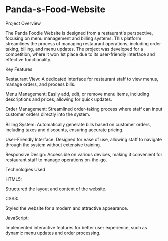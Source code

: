# Panda-s-Food-Website
Project Overview

The  Panda Foodie Website is designed from a restaurant's perspective, focusing on menu management and billing systems. This platform streamlines the process of managing restaurant operations, including order taking, billing, and menu updates. The project was developed for a competition, where it won 1st place due to its user-friendly interface and effective functionality.

Key Features

Restaurant View: A dedicated interface for restaurant staff to view menus, manage orders, and process bills.

Menu Management: Easily add, edit, or remove menu items, including descriptions and prices, allowing for quick updates.

Order Management: Streamlined order-taking process where staff can input customer orders directly into the system.

Billing System: Automatically generate bills based on customer orders, including taxes and discounts, ensuring accurate pricing.

User-Friendly Interface: Designed for ease of use, allowing staff to navigate through the system without extensive training.

Responsive Design: Accessible on various devices, making it convenient for restaurant staff to manage operations on-the-go.

Technologies Used

HTML5:

Structured the layout and content of the website.

CSS3:

Styled the website for a modern and attractive appearance.

JavaScript:

Implemented interactive features for better user experience, such as dynamic menu updates and order processing.
